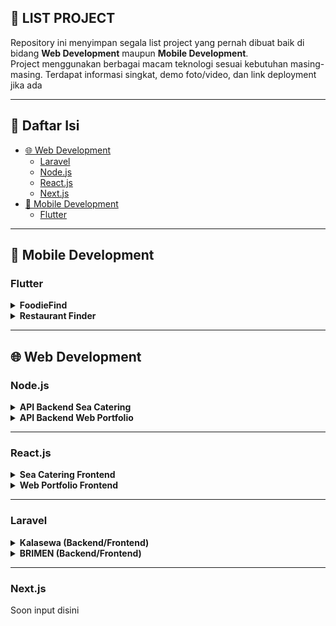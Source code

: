## 📂 LIST PROJECT

Repository ini menyimpan segala list project yang pernah dibuat baik di bidang **Web Development** maupun **Mobile Development**.  
Project menggunakan berbagai macam teknologi sesuai kebutuhan masing-masing. Terdapat informasi singkat, demo foto/video, dan link deployment jika ada

---

## 📑 Daftar Isi
- [🌐 Web Development](#-web-development)
  - [Laravel](#laravel)
  - [Node.js](#nodejs)
  - [React.js](#reactjs)
  - [Next.js](#nextjs)
- [📱 Mobile Development](#-mobile-development)
  - [Flutter](#flutter)

---

## 📱 Mobile Development

### Flutter
<details>
  <summary><b>FoodieFind</b></summary>
  <br>
  
  ### 📸 Demo
  <img src="https://github.com/lintanganugerah/list-proyek/blob/main/assets/foodiefind.gif" width="200"></img>

  ### 📖 Deskripsi
  Aplikasi mobile untuk mencari resep masakan dari berbagai negara. Merupakan salah satu project course Flutter Bootcamp Dicoding. Dibangun dengan arsitektur MVVM. Terintegrasi dengan API publik, dan menggunakan state management provider

  ### 🛠️ Stack
  - Flutter
  - Dart
  - Provider
  - API

  ### 🔗 Link
  - [Repository](https://github.com/lintanganugerah/FoodieFind)

</details>

<details>
  <summary><b>Restaurant Finder</b></summary>
  <br>
  
  ### 📸 Demo
  <img src="" width="200"></img>

  ### 📖 Deskripsi
  Aplikasi mobile fungsional yang memungkinkan pengguna menemukan restoran, melihat detail, dan mengirimkan ulasan. Integrasi API untuk mengambil data restoran dan mengirimkan ulasan pengguna. 
  State management dengan Provider + sealed class. Switch tema light dan dark. Hero animation untuk transisi antar page. Implementasi data persistance lokal dengan shared preferences + sqlite.


  ### 🛠️ Stack
  - Flutter
  - Dart
  - State management Provider
  - API
  - SQFlite
  - Shared Preferences

  ### 🔗 Link
  - [Repository](https://github.com/lintanganugerah/flutter_restaurant)

</details>

---

## 🌐 Web Development

### Node.js
<details>
  <summary><b>API Backend Sea Catering</b></summary>
  <br>

  ### 📖 Deskripsi
  Backend API website catering yang di develop menggunakan Node, Express, Typescript, dan database mongodb. Terdapat fitur autentikasi, manage plan catering, subscription, dan testimoni.
  - Menerapkan Arsitektur DDD + clean code principles agar scalable, gampang di-maintain, dan memudahkan kolaborasi
  - Type-safety Development dengan TypeScript + Zod sebagai validasi data masuk.
  - Implementasi JWT, CSRF protection, rate limiting, role-based access, serta centralized error handling.
  - Logging terstruktur dengan Pino, repository pattern untuk data access, serta konfigurasi berbasis environment.
  - Menerapkan API versioning dan konsistensi response wrapper
  - Mendokumentasikan API dengan Postman & Swagger
  
  ### 🛠️ Stack
  - Nodejs
  - Express
  - MongoDB
  - Typescript
  - JWT
  - Zod
  - Logger Pino

  ### 🔗 Link
  - [Repository](https://github.com/lintanganugerah/fullstack-mern-sea-compfest/tree/main/backend)

</details>

<details>
  <summary><b>API Backend Web Portfolio</b></summary>
  <br>

  ### 📖 Deskripsi
  Backend API untuk web portfolio, dibangun dengan fokus pada keterbacaan kode, maintainability, siap deployment dan kemudahan kolaborasi. API telah di deploy pada Alibaba cloud server
  - Implementasi JWT untuk autentikasi, validasi input menggunakan JOI, CSRF protection, rate limiting, dan role-based access
  - Logging terpusat menggunakan library logger untuk memudahkan debugging dan monitoring.
  - Implementasi API versioning dari awal untuk memudahkan transisi jika ada update major
  - API terdokumentasi dengan baik di swagger maupun postman
  - Sudah menggunakan Docker untuk environment yang konsisten dan mudah di-deploy ke cloud
  
  ### 🛠️ Stack
  - Nodejs
  - Express
  - MongoDB
  - Docker
  - JWT
  - JOI
  - Logger

  ### 🔗 Link
  - [Repository](https://github.com/Mabaryok-co/portfoliobackend-boilerplate)

</details>

---

### React.js
<details>
  <summary><b>Sea Catering Frontend</b></summary>
  <br>

  ### 📖 Deskripsi
  Frontend untuk aplikasi SEA Catering, dibangun menggunakan React + TypeScript + Vite + Redux Toolkit Query. Frontend Terkoneksi dengan backend API, reusable components, responsive layout, dan user friendly.
  
  ### 🛠️ Stack
  - React Js
  - Redux
  - Vite
  - Tailwind

  ### 🔗 Link
  - [Repository](https://github.com/lintanganugerah/fullstack-mern-sea-compfest/tree/main/frontend)

</details>

<details>
  <summary><b>Web Portfolio Frontend</b></summary>
  <br>

  ### 📖 Deskripsi
  Website portfolio pribadi yang responsive dan user-friendly. Dibangun dengan menerapkan reusable component, dan state management redux untuk handle data efisien. Website telah di deploy pada vercel
  
  ### 🛠️ Stack
  - React Js
  - Redux
  - Vite
  - Tailwind

  ### 🔗 Link
  - [Website](https://lintang.dev)
  - [Repository]([https://github.com/lintanganugerah/fullstack-mern-sea-compfest/tree/main/frontend](https://github.com/lintanganugerah/portfolio-frontend))

</details>

---

### Laravel
<details>
  <summary><b>Kalasewa (Backend/Frontend)</b></summary>
  <br>
  
  ### 📸 Demo
  ![Demo Project](https://github.com/lintanganugerah/list-proyek/blob/main/assets/kalasewa.gif)

  ### 📖 Deskripsi
  Aplikasi platform penyewaan untuk mengatasi masalah dalam penyewaan kostum cosplay. Menggunakan Agile sprints dan UAT lebih dari 10 pengguna. Implementasi pembayaran menggunakan Midtrans. Berhasil mengatasi permasalahan Penyewa (customer) dan pemilik kostum (owner / penjual) berdasarkan hasil pengujian akhir dengan pengguna langsung

  ### 🛠️ Stack
  - Laravel 11
  - MySQL
  - Bootstrap 5
  - Midtrans

  ### 🔗 Link
  - [Live Demo](https://kalasewa.nzproject.web.id/)

</details>

<details>
  <summary><b>BRIMEN (Backend/Frontend)</b></summary>
  <br>
  
  ### 📸 Demo
  ![Demo Project](https://github.com/lintanganugerah/list-proyek/blob/main/assets/brimen.gif)

  ### 📖 Deskripsi
  Website manajemen dokumen arsip untuk mempercepat pencarian dokumen, meningkatkan akurasi pencatatan, dan mengurangi risiko operasional. Terdapat fitur manajemen data dan dokumen nasabah, autentikasi login role-based, manajemen user, riwayat semua aktivitas unit, dan catatan peminjaman dokumen

  ### 🛠️ Stack
  - Laravel 10
  - MySQL
  - Bootstrap 5

  ### 🔗 Link
  - [Live Demo](https://docman.nzproject.web.id/)

</details>

---

### Next.js
Soon input disini
